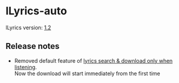 lLyrics-auto
============

lLyrics version: [1.2](https://github.com/dmo60/lLyrics/releases/tag/v1.2)

## Release notes
* Removed default feature of [lyrics search & download only when listening](https://github.com/gubi/lLyrics/commit/0adeff8aa9fe3f149e6cc265a94ae86fb70104bf#diff-4e25bf03c4191f065e3664246e61e87de90f473fbf3337d16b10d289aba16100L155-R158).<br>Now the download will start immediately from the first time
